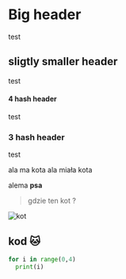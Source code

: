 # Big header
test

## sligtly smaller header
test

#### 4 hash header
test

### 3 hash header
test

ala ma kota
ala miała kota

alema
**psa**

>gdzie
>ten
>kot
>?

![kot](https://media1.tenor.com/m/CJAzSgd6Vu8AAAAC/cute-cat-cat.gif)

## kod 🐱
``` python
for i in range(0,4)
  print(i)
```

